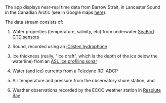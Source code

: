 The app displays near-real time data from Barrow Strait, in Lancaster Sound in the Canadian Arctic (see in Google maps [here](https://www.google.ca/maps/place/74°34'57.8"N+91°21'56.5"W/@74.5864671,-93.6070419,7z/data=!4m14!1m7!3m6!1s0x51dcc197b1a91ca3:0x80379c9b33cdb19e!2sBarrow+Strait!3b1!8m2!3d74.383333!4d-97.8000001!3m5!1s0x0:0x0!7e2!8m2!3d74.582711!4d-91.3657001?hl=en)).

The data stream consists of: 

1. Water properties (temperature, salinity, etc) from underwater [SeaBird CTD sensors](https://www.seabird.com/moored/sbe-37-sm-smp-smp-odo-microcat/family?productCategoryId=54627473786)

2. Sound, recorded using an [iClisten hydrophone](https://oceansonics.com/products/iclisten-hf/)

3. Ice thickness (really, "ice draft", which is the depth of the ice below the waterline) from an [ASL Ice profiling sonar](https://aslenv.com/ips.html)

4. Water (and ice) currents from a Teledyne RDI [ADCP](http://www.teledynemarine.com/workhorse-sentinel-adcp?BrandID=16)

5. Air temperature and pressure from the observatory shore station, and

6. Weather observations recorded by the ECCC weather station in [Resolute Bay](https://climate.weather.gc.ca/climate_data/hourly_data_e.html?hlyRange=2016-01-13%7C2019-10-15&dlyRange=2018-10-29%7C2019-10-15&mlyRange=%7C&StationID=54199&Prov=NU&urlExtension=_e.html&searchType=stnProv&optLimit=yearRange&StartYear=1840&EndYear=2019&selRowPerPage=25&Line=192&Month=10&Day=15&lstProvince=NU&timeframe=1&Year=2019)

